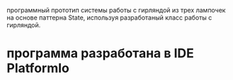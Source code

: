программный прототип системы работы с гирляндой из трех лампочек на основе паттерна State, используя разработаный класс работы с гирляндой.
# программа разработана в IDE PlatformIo
